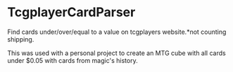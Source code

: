 # TcgplayerCardParser
Find cards under/over/equal to a value on tcgplayers website.*not counting shipping.

This was used with a personal project to create an MTG cube with all cards under $0.05 with cards from magic's history.

